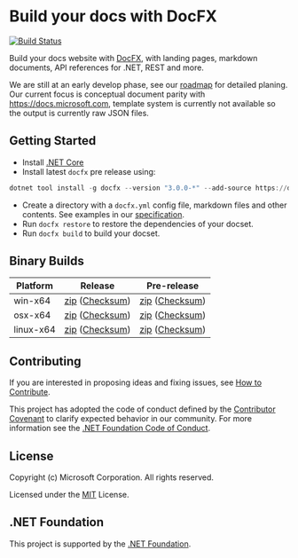# Build your docs with DocFX

[![Build Status](https://ceapex.visualstudio.com/Engineering/_apis/build/status/Docs.Build/docfx-pipeline?branchName=v3-release)](https://ceapex.visualstudio.com/Engineering/_build/latest?definitionId=1429&branchName=v3-release)

Build your docs website with [DocFX](https://github.com/dotnet/docfx), with landing pages, markdown documents, API references for .NET, REST and more.

We are still at an early develop phase, see our [roadmap](https://github.com/dotnet/docfx/blob/v3/docs/roadmap.md) for detailed planing.
Our current focus is conceptual document parity with https://docs.microsoft.com, template system is currently not available so the output is currently raw JSON files.

## Getting Started

- Install [.NET Core](https://www.microsoft.com/net/download)
- Install latest `docfx` pre release using:
```powershell
dotnet tool install -g docfx --version "3.0.0-*" --add-source https://docfx.pkgs.visualstudio.com/docfx/_packaging/docs-public-packages/nuget/v3/index.json
```
- Create a directory with a `docfx.yml` config file, markdown files and other contents. See examples in our [specification](https://github.com/dotnet/docfx/tree/v3/docs/specs).
- Run `docfx restore` to restore the dependencies of your docset.
- Run `docfx build` to build your docset.

## Binary Builds
|Platform|Release|Pre-release|
|---|---|---|
|win-x64|[zip](https://opsbuildk8sprod.blob.core.windows.net/docfx-bin/docfx-win7-x64-latest.zip) ([Checksum](https://opsbuildk8sprod.blob.core.windows.net/docfx-bin/docfx-win7-x64-latest.zip.sha256))|[zip](https://opbuildstoragesandbox.blob.core.windows.net/docfx-bin/docfx-win7-x64-latest.zip) ([Checksum](https://opbuildstoragesandbox.blob.core.windows.net/docfx-bin/docfx-win7-x64-latest.zip.sha256))|
|osx-x64|[zip](https://opsbuildk8sprod.blob.core.windows.net/docfx-bin/docfx-osx-x64-latest.zip) ([Checksum](https://opsbuildk8sprod.blob.core.windows.net/docfx-bin/docfx-osx-x64-latest.sha256))|[zip](https://opbuildstoragesandbox.blob.core.windows.net/docfx-bin/docfx-osx-x64-latest-latest) ([Checksum](https://opbuildstoragesandbox.blob.core.windows.net/docfx-bin/docfx-osx-x64-latest.zip.sha256))|
|linux-x64|[zip](https://opsbuildk8sprod.blob.core.windows.net/docfx-bin/docfx-linux-x64-latest.zip) ([Checksum](https://opsbuildk8sprod.blob.core.windows.net/docfx-bin/docfx-linux-x64-latest.zip.sha256))|[zip](https://opbuildstoragesandbox.blob.core.windows.net/docfx-bin/docfx-linux-x64-latest.zip) ([Checksum](https://opbuildstoragesandbox.blob.core.windows.net/docfx-bin/docfx-linux-x64-latest.zip.sha256))|


## Contributing

If you are interested in proposing ideas and fixing issues, see [How to Contribute](.github/CONTRIBUTING.md).

This project has adopted the code of conduct defined by the [Contributor Covenant](http://contributor-covenant.org/) to clarify expected behavior in our community.
For more information see the [.NET Foundation Code of Conduct](http://www.dotnetfoundation.org/code-of-conduct).

## License

Copyright (c) Microsoft Corporation. All rights reserved.

Licensed under the [MIT](https://github.com/dotnet/docfx/blob/v3/LICENSE.txt) License.

## .NET Foundation

This project is supported by the [.NET Foundation](http://www.dotnetfoundation.org).
